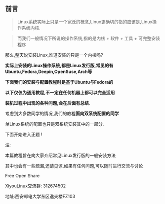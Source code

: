 ## 前言

> Linux系统实际上只是一个宽泛的概念,Linux更确切的指的应该是,Linux操作系统内核.

> 而我们一般情况下所说的操作系统,指的是内核 + 软件 + 工具 + 可完整安装程序

那么,整天说安装Linux,难道安装的只是一个内核吗?

**实际上安装的Linux操作系统,都是Linux发行版,常见的有Ubuntu,Fedora,Deepin,OpenSuse,Arch等**

**下面我们的安装与配置教程时是基于Ubuntu与Fedora的**

**以下仅仅为通用教程,不一定在任何机器上都可以完全适用**

**装机过程中出现的各种问题,会在后面有总结.**

考虑到大多数同学的情况,我们的教程**面向双系统配置的同学**

单Linux系统的配置也只是双系统安装其中的一部分.

下面开始进入正题 !

注:

本篇教程旨在向大家介绍常见Linux发行版的一般安装方法

其中也会有一些疏漏,还请见谅,如果有任何问题,可以随时进行交流与讨论

Free Open Share

XiyouLinux交流群: 312674502

地址:西安邮电大学东区逸夫楼FZ103
